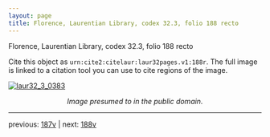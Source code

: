 ```yaml
---
layout: page
title: Florence, Laurentian Library, codex 32.3, folio 188 recto
---
```


Florence, Laurentian Library, codex 32.3, folio 188 recto

Cite this object as `urn:cite2:citelaur:laur32pages.v1:188r`.  The full image is linked to a citation tool you can use to cite regions of the image.

[![laur32_3_0383](http://www.homermultitext.org/iipsrv?IIIF=/project/homer/pyramidal/deepzoom/citelaur/laur32imgs/v1/laur32_3_0383.tif/full/800,/0/default.jpg)](http://www.homermultitext.org/ict2/?urn=urn:cite2:citelaur:laur32imgs.v1:laur32_3_0383) 

<p style="text-align: center; font-style: italic;">Image presumed to in the public domain.</p>

---

previous: [187v](../187v/) | next: [188v](../188v/)